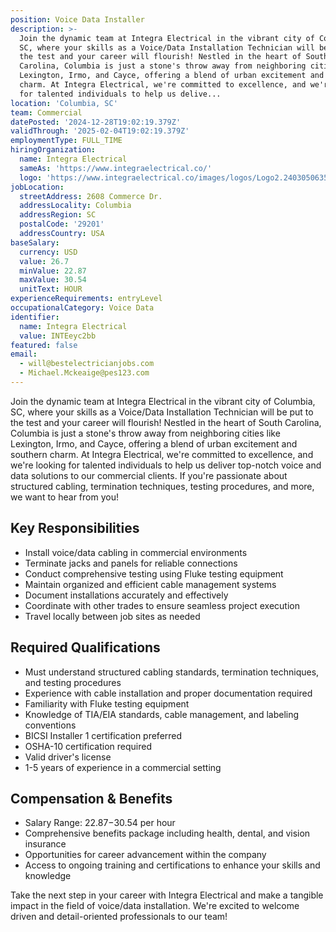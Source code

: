 ```yaml
---
position: Voice Data Installer
description: >-
  Join the dynamic team at Integra Electrical in the vibrant city of Columbia,
  SC, where your skills as a Voice/Data Installation Technician will be put to
  the test and your career will flourish! Nestled in the heart of South
  Carolina, Columbia is just a stone's throw away from neighboring cities like
  Lexington, Irmo, and Cayce, offering a blend of urban excitement and southern
  charm. At Integra Electrical, we're committed to excellence, and we're looking
  for talented individuals to help us delive...
location: 'Columbia, SC'
team: Commercial
datePosted: '2024-12-28T19:02:19.379Z'
validThrough: '2025-02-04T19:02:19.379Z'
employmentType: FULL_TIME
hiringOrganization:
  name: Integra Electrical
  sameAs: 'https://www.integraelectrical.co/'
  logo: 'https://www.integraelectrical.co/images/logos/Logo2.2403050635216.png'
jobLocation:
  streetAddress: 2608 Commerce Dr.
  addressLocality: Columbia
  addressRegion: SC
  postalCode: '29201'
  addressCountry: USA
baseSalary:
  currency: USD
  value: 26.7
  minValue: 22.87
  maxValue: 30.54
  unitText: HOUR
experienceRequirements: entryLevel
occupationalCategory: Voice Data
identifier:
  name: Integra Electrical
  value: INTEeyc2bb
featured: false
email:
  - will@bestelectricianjobs.com
  - Michael.Mckeaige@pes123.com
---
```




Join the dynamic team at Integra Electrical in the vibrant city of Columbia, SC, where your skills as a Voice/Data Installation Technician will be put to the test and your career will flourish! Nestled in the heart of South Carolina, Columbia is just a stone's throw away from neighboring cities like Lexington, Irmo, and Cayce, offering a blend of urban excitement and southern charm. At Integra Electrical, we're committed to excellence, and we're looking for talented individuals to help us deliver top-notch voice and data solutions to our commercial clients. If you're passionate about structured cabling, termination techniques, testing procedures, and more, we want to hear from you!

## Key Responsibilities
- Install voice/data cabling in commercial environments
- Terminate jacks and panels for reliable connections
- Conduct comprehensive testing using Fluke testing equipment
- Maintain organized and efficient cable management systems
- Document installations accurately and effectively
- Coordinate with other trades to ensure seamless project execution
- Travel locally between job sites as needed

## Required Qualifications
- Must understand structured cabling standards, termination techniques, and testing procedures
- Experience with cable installation and proper documentation required
- Familiarity with Fluke testing equipment
- Knowledge of TIA/EIA standards, cable management, and labeling conventions
- BICSI Installer 1 certification preferred
- OSHA-10 certification required
- Valid driver's license
- 1-5 years of experience in a commercial setting

## Compensation & Benefits
- Salary Range: $22.87-$30.54 per hour
- Comprehensive benefits package including health, dental, and vision insurance
- Opportunities for career advancement within the company
- Access to ongoing training and certifications to enhance your skills and knowledge

Take the next step in your career with Integra Electrical and make a tangible impact in the field of voice/data installation. We're excited to welcome driven and detail-oriented professionals to our team!
